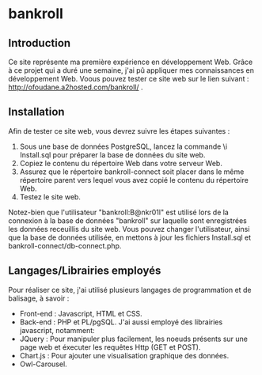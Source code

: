 # bankroll
## Introduction
Ce site représente ma première expérience en développement Web. Grâce à ce projet qui a duré une semaine, j'ai pû appliquer mes connaissances en développement Web.
Voous pouvez tester ce site web sur le lien suivant  : http://ofoudane.a2hosted.com/bankroll/ .
## Installation
Afin de tester ce site web, vous devrez suivre les étapes suivantes :
1. Sous une base de données PostgreSQL, lancez la commande \i Install.sql pour préparer la base de données du site web. 
2. Copiez le contenu du répertoire Web dans votre serveur Web.
3. Assurez que le répertoire bankroll-connect soit placer dans le même répertoire parent vers lequel vous avez copié le contenu du répertoire Web.
4. Testez le site web.

Notez-bien que l'utilisateur "bankroll:B@nkr01l" est utilisé lors de la connexion à la base de données "bankroll" sur laquelle sont enregistrées les données receuillis du site web. Vous pouvez changer l'utilisateur, ainsi que la base de données utilisée, en mettons à jour les fichiers Install.sql et bankroll-connect/db-connect.php.

## Langages/Librairies employés
Pour réaliser ce site, j'ai utilisé plusieurs langages de programmation et de balisage, à savoir : 
* Front-end : Javascript, HTML et CSS.
* Back-end  : PHP et PL/pgSQL.
J'ai aussi employé des librairies javascript, notamment:
* JQuery : Pour manipuler plus facilement, les noeuds présents sur une page web et éxecuter les requêtes Http (GET et POST).
* Chart.js : Pour ajouter une visualisation graphique des données.
* Owl-Carousel.
